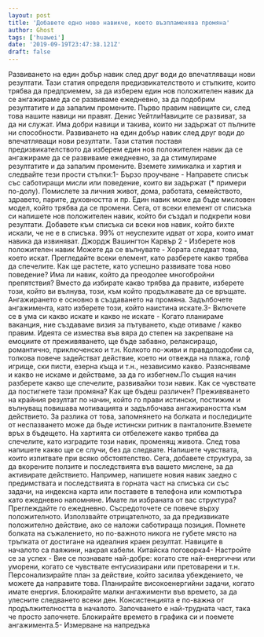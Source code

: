 ```yaml
---
layout: post
title: 'Добавете едно ново навикче, което възпламенява промяна'
author: Ghost
tags: ['huawei']
date: '2019-09-19T23:47:38.121Z'
draft: false
---
```


Развиването на един добър навик след друг води до впечатляващи нови резултати. Тази статия определя предизвикателството и стъпките, които трябва да предприемем, за да изберем един нов положителен навик да се ангажираме да се развиваме ежедневно, за да подобрим резултатите и да запалим промените. Първо правим навиците си, след това нашите навици ни правят. Денис УейтлиНавиците се развиват, за да ни служат. Има добри навици и такива, които ни задържат от пълните ни способности. Развиването на един добър навик след друг води до впечатляващи нови резултати. Тази статия поставя предизвикателството да изберем един нов положителен навик да се ангажираме да се развиваме ежедневно, за да стимулираме резултатите и да запалим промените. Вземете химикалка и хартия и следвайте тези прости стъпки:1- Бързо проучване - Направете списък със саботиращи мисли или поведение, които ви задържат (* примери по-долу). Помислете за личния живот, дома, работата, семейството, здравето, парите, духовността и пр. Един навик може да бъде мисловен модел, който трябва да се промени. Сега, от всеки елемент от списъка си напишете нов положителен навик, който би създал и подкрепи нови резултати. Добавете към списъка си всеки нов навик, който бихте искали, че не е в списъка. 99% от неуспехите идват от хора, които имат навика да извиняват. Джордж Вашингтон Карвър 2 - Изберете нов положителен навик Можете да се вълнувате - Хората следват това, което искат. Прегледайте всеки елемент, като разберете какво трябва да спечелите. Как ще растете, като успешно развивате това ново поведение? Има ли навик, който да преодолее многобройни препятствия? Вместо да избирате какво трябва да правите, изберете този, който ви вълнува, този, към който продължавате да се връщате. Ангажирането е основно в създаването на промяна. Задълбочете ангажимента, като изберете този, който наистина искате.3- Включете се в ума си какво искате и какво не искате - Когато планираме ваканция, ние създаваме визия за пътуването, къде отиваме / какво правим. Идеята се измества във вяра до степен на закрепване на емоциите от преживяването, ще бъде забавно, релаксиращо, романтично, приключенско и т.н. Колкото по-живи и правдоподобни са, толкова повече задействат действие, което ни отвежда на плажа, голф игрище, ски писти, езерна къща и т.н., независимо какво. Разясняваме и какво не искаме и действаме, за да го избегнем.По същия начин разберете какво ще спечелите, развивайки този навик. Как се чувствате да постигнете тази промяна? Как ще бъдеш различен? Преживяването на крайния резултат по начин, който го прави истински, постижим и вълнуващ повишава мотивацията и задълбочава ангажираността към действието. За разлика от това, запомнянето на болката и последиците от неспазването може да бъде истински ритник в панталоните.Вземете връх в бъдещето. На хартията си отбележете какво трябва да спечелите, като изградите този навик, променящ живота. След това напишете какво ще се случи, без да следвате. Напишете чувствата, които изпитвате при всяко обстоятелство. Сега, добавете структура, за да вкорените ползите и последствията във вашето мислене, за да активирате действието. Например, напишете новия навик заедно с предимствата и последствията в горната част на списъка си със задачи, на индексна карта или поставете в телефона или компютъра като ежедневно напомняне. Имате ли избраната от вас структура? Преглеждайте го ежедневно. Съсредоточете се повече върху положителното. Използвайте отрицателното, за да предизвикате положително действие, ако се наложи саботираща позиция. Помнете болката на съжалението, но по-важното никога не губете място на тръпката от достигане на идеалния краен резултат. Навиците в началото са паяжини, накрая кабели. Китайска поговорка4- Настройте се за успех - Вие се познавате най-добре: когато сте най-енергични или уморени, когато се чувствате ентусиазирани или претоварени и т.н. Персонализирайте план за действие, който засилва убеждението, че можете да направите това. Планирайте високоенергийни задачи, когато имате енергия. Блокирайте малки ангажименти във времето, за да улесните следването всеки ден. Консистенцията е по-важна от продължителността в началото. Започването е най-трудната част, така че просто започнете. Блокирайте времето в графика си и поемете ангажимента.5- Измерване на напредъка
